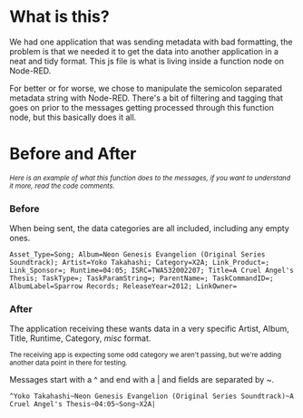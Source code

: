 # What is this?

  We had one application that was sending metadata with bad formatting, the problem is that we needed it to get the data into another application in a neat and tidy format. This js file is what is living inside a function node on Node-RED.
  
For better or for worse, we chose to manipulate the semicolon separated metadata string with Node-RED. There's a bit of filtering and tagging that goes on prior to the messages getting processed through this function node, but this basically does it all.


# Before and After
<sup>*Here is an example of what this function does to the messages, if you want to understand it more, read the code comments.*</sup>

### Before

When being sent, the data categories are all included, including any empty ones.
```
Asset_Type=Song; Album=Neon Genesis Evangelion (Original Series Soundtrack); Artist=Yoko Takahashi; Category=X2A; Link_Product=; Link_Sponsor=; Runtime=04:05; ISRC=TWA532002207; Title=A Cruel Angel's Thesis; TaskType=; TaskParamString=; ParentName=; TaskCommandID=; AlbumLabel=Sparrow Records; ReleaseYear=2012; LinkOwner=
```

### After

The application receiving these wants data in a very specific Artist, Album, Title, Runtime, Category, *misc* format.

<sup>The receiving app is expecting some odd category we aren't passing, but we're adding another data point in there for testing.</sup>

Messages start with a ^ and end with a | and fields are separated by ~. 

```
^Yoko Takahashi~Neon Genesis Evangelion (Original Series Soundtrack)~A Cruel Angel's Thesis~04:05~Song~X2A|
```




